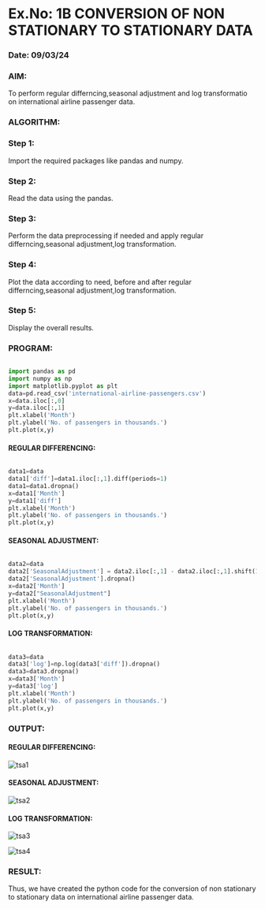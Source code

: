 # Ex.No: 1B                     CONVERSION OF NON STATIONARY TO STATIONARY DATA
### Date: 09/03/24

### AIM:

To perform regular differncing,seasonal adjustment and log transformatio on international airline passenger data.

### ALGORITHM:

### Step 1:

Import the required packages like pandas and numpy.

### Step 2:

Read the data using the pandas.

### Step 3:

Perform the data preprocessing if needed and apply regular differncing,seasonal adjustment,log transformation.

### Step 4:

Plot the data according to need, before and after regular differncing,seasonal adjustment,log transformation.

### Step 5:

Display the overall results.

### PROGRAM:

```python

import pandas as pd
import numpy as np
import matplotlib.pyplot as plt
data=pd.read_csv('international-airline-passengers.csv')
x=data.iloc[:,0]
y=data.iloc[:,1]
plt.xlabel('Month')
plt.ylabel('No. of passengers in thousands.')
plt.plot(x,y)

```

#### REGULAR DIFFERENCING:

```python

data1=data
data1['diff']=data1.iloc[:,1].diff(periods=1)
data1=data1.dropna()
x=data1['Month']
y=data1['diff']
plt.xlabel('Month')
plt.ylabel('No. of passengers in thousands.')
plt.plot(x,y)

```

#### SEASONAL ADJUSTMENT:

```python

data2=data
data2['SeasonalAdjustment'] = data2.iloc[:,1] - data2.iloc[:,1].shift(12)
data2['SeasonalAdjustment'].dropna()
x=data2['Month']
y=data2["SeasonalAdjustment"]
plt.xlabel('Month')
plt.ylabel('No. of passengers in thousands.')
plt.plot(x,y)

```

#### LOG TRANSFORMATION:

```python

data3=data
data3['log']=np.log(data3['diff']).dropna()
data3=data3.dropna()
x=data3['Month']
y=data3['log']
plt.xlabel('Month')
plt.ylabel('No. of passengers in thousands.')
plt.plot(x,y)

```

### OUTPUT:

#### REGULAR DIFFERENCING:

![tsa1](https://github.com/anto-richard/TSA_EXP1B/assets/93427534/7d84d964-afaf-4afa-b575-8c2dcd6d27d1)

#### SEASONAL ADJUSTMENT:

![tsa2](https://github.com/anto-richard/TSA_EXP1B/assets/93427534/86478229-d90e-4251-bf2e-82c9a222b3a0)

#### LOG TRANSFORMATION:

![tsa3](https://github.com/anto-richard/TSA_EXP1B/assets/93427534/f3b1a060-d2a9-44ee-9b4f-cb599ba5c546)


![tsa4](https://github.com/anto-richard/TSA_EXP1B/assets/93427534/b40b39fe-5a63-48ae-bdf8-f68a7bf2f104)

### RESULT:

Thus, we have created the python code for the conversion of non stationary to stationary data on international airline passenger data.

